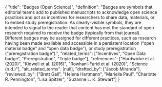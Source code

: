 {
    "title": "Badges (Open Science)",
    "definition": "Badges are symbols that editorial teams add to published manuscripts to acknowledge open science practices and act as incentives for researchers to share data, materials, or to embed study preregistration. As clearly-visible symbols, they are intended to signal to the reader that content has met the standard of open research required to receive the badge (typically from that journal). Different badges may be assigned for different practices, such as research having been made available and accessible in a persistent location (“open material badge” and “open data badge”), or study preregistration (“preregistration badge”).",
    "related_terms": ["Incentives", "Open Data badge", "Preregistration", "Triple badge"],
    "references": ["Hardwicke et al. (2020)", "Kidwell et al. (2016)", "Rowhani-Farid et al. (2020)", "Science (n.d.)"],
    "alt_related_terms": [null],
    "drafted_by": ["Jacob Miranda"],
    "reviewed_by": ["Brett Gall", "Helena Hartmann", "Mariella Paul", "Charlotte R. Pennington", "Lisa Spitzer", "Suzanne L. K. Stewart"]
  }
